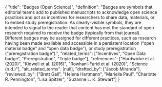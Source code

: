 {
    "title": "Badges (Open Science)",
    "definition": "Badges are symbols that editorial teams add to published manuscripts to acknowledge open science practices and act as incentives for researchers to share data, materials, or to embed study preregistration. As clearly-visible symbols, they are intended to signal to the reader that content has met the standard of open research required to receive the badge (typically from that journal). Different badges may be assigned for different practices, such as research having been made available and accessible in a persistent location (“open material badge” and “open data badge”), or study preregistration (“preregistration badge”).",
    "related_terms": ["Incentives", "Open Data badge", "Preregistration", "Triple badge"],
    "references": ["Hardwicke et al. (2020)", "Kidwell et al. (2016)", "Rowhani-Farid et al. (2020)", "Science (n.d.)"],
    "alt_related_terms": [null],
    "drafted_by": ["Jacob Miranda"],
    "reviewed_by": ["Brett Gall", "Helena Hartmann", "Mariella Paul", "Charlotte R. Pennington", "Lisa Spitzer", "Suzanne L. K. Stewart"]
  }
